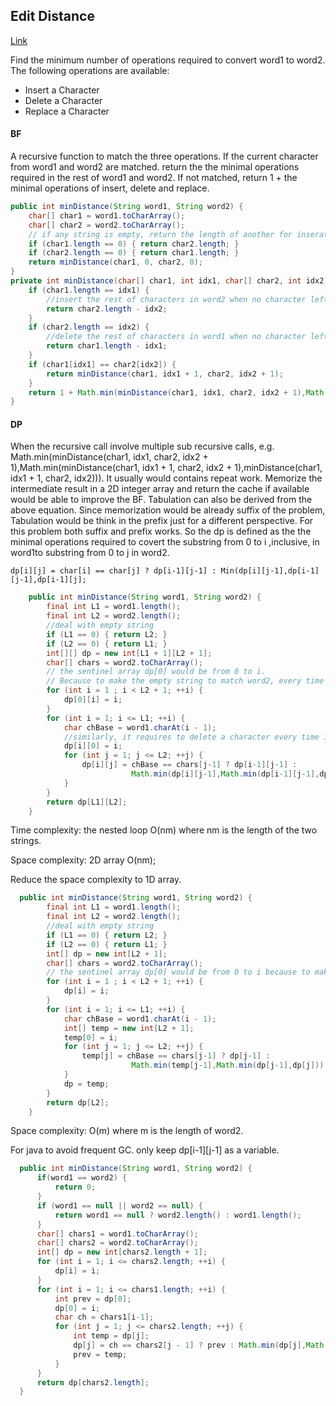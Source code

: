 ## Edit Distance

[Link](https://leetcode.com/problems/edit-distance/)

Find the minimum number of operations required to convert word1 to word2. The following operations are available:

* Insert a Character
* Delete a Character
* Replace a Character

#### BF

A recursive function to match the three operations. If the current character from word1 and word2 are matched. return the the minimal operations required in the rest of word1 and word2. If not matched, return 1 + the minimal operations of insert, delete and replace.

```java
public int minDistance(String word1, String word2) {
    char[] char1 = word1.toCharArray();
    char[] char2 = word2.toCharArray();
    // if any string is empty, return the length of another for inseration.
    if (char1.length == 0) { return char2.length; }
    if (char2.length == 0) { return char1.length; }
    return minDistance(char1, 0, char2, 0);
}
private int minDistance(char[] char1, int idx1, char[] char2, int idx2) {
    if (char1.length == idx1) {
        //insert the rest of characters in word2 when no character left in word1
        return char2.length - idx2;
    } 
    if (char2.length == idx2) {
        //delete the rest of characters in word1 when no character left in word2
        return char1.length - idx1;
    }
    if (char1[idx1] == char2[idx2]) {
        return minDistance(char1, idx1 + 1, char2, idx2 + 1);
    }
    return 1 + Math.min(minDistance(char1, idx1, char2, idx2 + 1),Math.min(minDistance(char1, idx1 + 1, char2, idx2 + 1),minDistance(char1, idx1 + 1, char2, idx2)));
}
```



#### DP

When the recursive call involve multiple sub recursive calls, e.g. Math.min(minDistance(char1, idx1, char2, idx2 + 1),Math.min(minDistance(char1, idx1 + 1, char2, idx2 + 1),minDistance(char1, idx1 + 1, char2, idx2))). It usually would contains repeat work. Memorize the intermediate result in a 2D integer array and return the cache if available would be able to improve the BF. Tabulation can also be derived from the above equation. Since memorization would be already suffix of the problem, Tabulation would be think in the prefix just for a different perspective. For this problem both suffix and prefix works. So the dp is defined as the the minimal operations required to covert the substring from 0 to i ,inclusive, in word1to substring from 0 to j in word2. 

```
dp[i][j] = char[i] == char[j] ? dp[i-1][j-1] : Min(dp[i][j-1],dp[i-1][j-1],dp[i-1][j]; 
```

```java
    public int minDistance(String word1, String word2) {
        final int L1 = word1.length();
        final int L2 = word2.length();
        //deal with empty string
        if (L1 == 0) { return L2; }
        if (L2 == 0) { return L1; }
        int[][] dp = new int[L1 + 1][L2 + 1];
        char[] chars = word2.toCharArray();
        // the sentinel array dp[0] would be from 0 to i.
        // Because to make the empty string to match word2, every time it requires to insert a character
        for (int i = 1 ; i < L2 + 1; ++i) {
            dp[0][i] = i; 
        }
        for (int i = 1; i <= L1; ++i) {
            char chBase = word1.charAt(i - 1);
            //similarly, it requires to delete a character every time if word2 is empty
            dp[i][0] = i;
            for (int j = 1; j <= L2; ++j) {
                dp[i][j] = chBase == chars[j-1] ? dp[i-1][j-1] :
                           Math.min(dp[i][j-1],Math.min(dp[i-1][j-1],dp[i-1][j])) + 1;
            } 
        }
        return dp[L1][L2];
    }
```

Time complexity: the nested loop O(nm) where nm is the length of the two strings.

Space complexity: 2D array O(nm);

Reduce the space complexity to 1D array.

```java
  public int minDistance(String word1, String word2) {
        final int L1 = word1.length();
        final int L2 = word2.length();
        //deal with empty string
        if (L1 == 0) { return L2; }
        if (L2 == 0) { return L1; }
        int[] dp = new int[L2 + 1];
        char[] chars = word2.toCharArray();
        // the sentinel array dp[0] would be from 0 to i because to make the empty string to match 
        for (int i = 1 ; i < L2 + 1; ++i) {
            dp[i] = i; 
        }
        for (int i = 1; i <= L1; ++i) {
            char chBase = word1.charAt(i - 1);
            int[] temp = new int[L2 + 1];
            temp[0] = i;
            for (int j = 1; j <= L2; ++j) {
                temp[j] = chBase == chars[j-1] ? dp[j-1] :
                           Math.min(temp[j-1],Math.min(dp[j-1],dp[j])) + 1;
            }
            dp = temp;
        }
        return dp[L2];
    }
```

Space complexity: O(m) where m is the length of word2.

For java to avoid frequent GC. only keep dp[i-1]\[j-1] as a variable.

```java
  public int minDistance(String word1, String word2) {
      if(word1 == word2) {
          return 0;
      }
      if (word1 == null || word2 == null) {
          return word1 == null ? word2.length() : word1.length();
      }
      char[] chars1 = word1.toCharArray();
      char[] chars2 = word2.toCharArray();
      int[] dp = new int[chars2.length + 1];
      for (int i = 1; i <= chars2.length; ++i) {
          dp[i] = i;
      }
      for (int i = 1; i <= chars1.length; ++i) {
          int prev = dp[0];
          dp[0] = i;
          char ch = chars1[i-1];
          for (int j = 1; j <= chars2.length; ++j) {
              int temp = dp[j];
              dp[j] = ch == chars2[j - 1] ? prev : Math.min(dp[j],Math.min(prev,dp[j-1])) + 1;
              prev = temp;
          }
      }
      return dp[chars2.length];
  }
```

